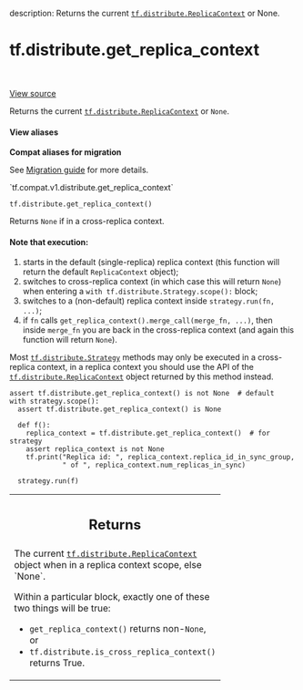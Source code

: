 description: Returns the current <a href="../../tf/distribute/ReplicaContext.md"><code>tf.distribute.ReplicaContext</code></a> or None.

<div itemscope itemtype="http://developers.google.com/ReferenceObject">
<meta itemprop="name" content="tf.distribute.get_replica_context" />
<meta itemprop="path" content="Stable" />
</div>

# tf.distribute.get_replica_context

<!-- Insert buttons and diff -->

<table class="tfo-notebook-buttons tfo-api nocontent" align="left">

</table>

<a target="_blank" class="external" href="/code/stable/tensorflow/python/distribute/distribution_strategy_context.py">View source</a>



Returns the current <a href="../../tf/distribute/ReplicaContext.md"><code>tf.distribute.ReplicaContext</code></a> or `None`.

<section class="expandable">
  <h4 class="showalways">View aliases</h4>
  <p>
<b>Compat aliases for migration</b>
<p>See
<a href="https://www.tensorflow.org/guide/migrate">Migration guide</a> for
more details.</p>
<p>`tf.compat.v1.distribute.get_replica_context`</p>
</p>
</section>

<pre class="devsite-click-to-copy prettyprint lang-py tfo-signature-link">
<code>tf.distribute.get_replica_context()
</code></pre>



<!-- Placeholder for "Used in" -->

Returns `None` if in a cross-replica context.

#### Note that execution:



1. starts in the default (single-replica) replica context (this function
   will return the default `ReplicaContext` object);
2. switches to cross-replica context (in which case this will return
   `None`) when entering a `with tf.distribute.Strategy.scope():` block;
3. switches to a (non-default) replica context inside `strategy.run(fn, ...)`;
4. if `fn` calls `get_replica_context().merge_call(merge_fn, ...)`, then
   inside `merge_fn` you are back in the cross-replica context (and again
   this function will return `None`).

Most <a href="../../tf/distribute/Strategy.md"><code>tf.distribute.Strategy</code></a> methods may only be executed in
a cross-replica context, in a replica context you should use the
API of the <a href="../../tf/distribute/ReplicaContext.md"><code>tf.distribute.ReplicaContext</code></a> object returned by this
method instead.

```
assert tf.distribute.get_replica_context() is not None  # default
with strategy.scope():
  assert tf.distribute.get_replica_context() is None

  def f():
    replica_context = tf.distribute.get_replica_context()  # for strategy
    assert replica_context is not None
    tf.print("Replica id: ", replica_context.replica_id_in_sync_group,
             " of ", replica_context.num_replicas_in_sync)

  strategy.run(f)
```

<!-- Tabular view -->
 <table class="responsive fixed orange">
<colgroup><col width="214px"><col></colgroup>
<tr><th colspan="2"><h2 class="add-link">Returns</h2></th></tr>
<tr class="alt">
<td colspan="2">
The current <a href="../../tf/distribute/ReplicaContext.md"><code>tf.distribute.ReplicaContext</code></a> object when in a replica context
scope, else `None`.

Within a particular block, exactly one of these two things will be true:

* `get_replica_context()` returns non-`None`, or
* `tf.distribute.is_cross_replica_context()` returns True.
</td>
</tr>

</table>

